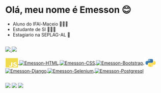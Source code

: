 # Olá, meu nome é Emesson 😊

 - Aluno do IFAl-Maceio 🧑🏻‍🎓
 - Estudante de SI 👨🏻‍💻
 - Estagiario na SEPLAG-AL 🪪

##

 <div>
  <a href="https://github.com/emessonhoracio">
  <img height="180em" src="https://github-readme-stats.vercel.app/api?username=emessonhoracio&show_icons=true&theme=dark&include_all_commits=true&count_private=true"/>
  <img height="180em" src="https://github-readme-stats.vercel.app/api/top-langs/?username=emessonhoracio&layout=compact&langs_count=16&theme=dark"/>
</div>
<div style="display: inline_block"><br>
  <img align="center" alt="Emesson-Js" height="30" width="40" src="https://raw.githubusercontent.com/devicons/devicon/master/icons/javascript/javascript-plain.svg">
  <img align="center" alt="Emesson-HTML" height="30" width="40" src="https://cdn.jsdelivr.net/gh/devicons/devicon@latest/icons/html5/html5-original.svg">          
  <img align="center" alt="Emesson-CSS" height="30" width="40" src="https://cdn.jsdelivr.net/gh/devicons/devicon@latest/icons/css3/css3-original.svg">
  <img align="center" alt="Emesson-Bootstrap" height="30" width="40" src="https://cdn.jsdelivr.net/gh/devicons/devicon@latest/icons/bootstrap/bootstrap-original.svg">
  <img align="center" alt="Emesson-Python" height="30" width="40" src="https://raw.githubusercontent.com/devicons/devicon/master/icons/python/python-original.svg">
  <img align="center" alt="Emesson-Django" height="30" width="40" src="https://cdn.jsdelivr.net/gh/devicons/devicon@latest/icons/django/django-plain.svg">
  <img align="center" alt="Emesson-Selenium" height="30" width="40" src="https://cdn.jsdelivr.net/gh/devicons/devicon@latest/icons/selenium/selenium-original.svg">
  <img align="center" alt="Emesson-Postgresql" height="30" width="40" src="https://cdn.jsdelivr.net/gh/devicons/devicon@latest/icons/postgresql/postgresql-original.svg" />
</div>

##

<div> 
  <a href="https://github.com/emessonhoracio"><img src="https://img.shields.io/badge/GitHub-100000?style=for-the-badge&logo=github&logoColor=white" target="_blank"></a>
  <a href="https://linkedin.com/in/emessonhoraciodossantos" target="_blank"><img src="https://img.shields.io/badge/-LinkedIn-%230077B5?style=for-the-badge&logo=linkedin&logoColor=white" target="_blank"></a> 
  <a href="https://instagram.com/emessonhoracio" target="_blank"><img src="https://img.shields.io/badge/-Instagram-%23E4405F?style=for-the-badge&logo=instagram&logoColor=white" target="_blank"></a>
</div>

